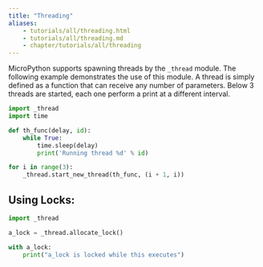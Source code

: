 ```yaml
---
title: "Threading"
aliases:
    - tutorials/all/threading.html
    - tutorials/all/threading.md
    - chapter/tutorials/all/threading
---
```


MicroPython supports spawning threads by the `_thread` module. The following example demonstrates the use of this module. A thread is simply defined as a function that can receive any number of parameters. Below 3 threads are started, each one perform a print at a different interval.

```python
import _thread
import time

def th_func(delay, id):
    while True:
        time.sleep(delay)
        print('Running thread %d' % id)

for i in range(3):
    _thread.start_new_thread(th_func, (i + 1, i))
```

## Using Locks:

```python
import _thread

a_lock = _thread.allocate_lock()

with a_lock:
    print("a_lock is locked while this executes")
```

